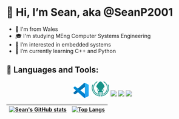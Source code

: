 # 👋 Hi, I’m Sean, aka @SeanP2001
- 🐉 I'm from Wales
- 🎓 I'm studying MEng Computer Systems Engineering
- 👀 I’m interested in embedded systems
- 🌱 I’m currently learning C++ and Python


## 🧰 Languages and Tools:
<p align="center">
<img src="https://raw.githubusercontent.com/github/explore/80688e429a7d4ef2fca1e82350fe8e3517d3494d/topics/visual-studio-code/visual-studio-code.png" alt="VS Code" height="40" style="vertical-align:top; margin:4px">
<img src="/GitKrakenLogo.png" height="40">
<img src="https://cdn.jsdelivr.net/npm/programming-languages-logos/src/c/c.png" height="40">
<img src="https://cdn.jsdelivr.net/npm/programming-languages-logos/src/cpp/cpp.png" height="40">
<img src="https://cdn.jsdelivr.net/npm/programming-languages-logos/src/python/python.png" height="40">
</p>


[![Sean's GitHub stats](https://github-readme-stats.vercel.app/api?username=SeanP2001&show_icons=true&theme=dark)](https://github.com/anuraghazra/github-readme-stats) | [![Top Langs](https://github-readme-stats.vercel.app/api/top-langs/?username=SeanP2001&theme=dark&layout=compact)](https://github.com/anuraghazra/github-readme-stats)
---|---
<!---
SeanP2001/SeanP2001 is a ✨ special ✨ repository because its `README.md` (this file) appears on your GitHub profile.
You can click the Preview link to take a look at your changes.
--->
